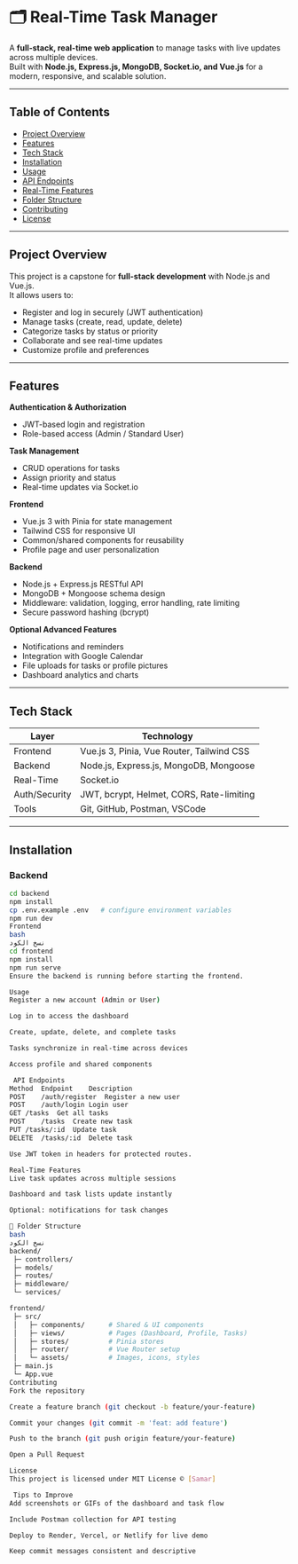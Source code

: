 # 🗂️ Real-Time Task Manager

A **full-stack, real-time web application** to manage tasks with live updates across multiple devices.  
Built with **Node.js, Express.js, MongoDB, Socket.io, and Vue.js** for a modern, responsive, and scalable solution.

---

##  Table of Contents
- [Project Overview](#project-overview)
- [Features](#features)
- [Tech Stack](#tech-stack)
- [Installation](#installation)
- [Usage](#usage)
- [API Endpoints](#api-endpoints)
- [Real-Time Features](#real-time-features)
- [Folder Structure](#folder-structure)
- [Contributing](#contributing)
- [License](#license)

---

##  Project Overview
This project is a capstone for **full-stack development** with Node.js and Vue.js.  
It allows users to:

- Register and log in securely (JWT authentication)
- Manage tasks (create, read, update, delete)
- Categorize tasks by status or priority
- Collaborate and see real-time updates
- Customize profile and preferences

---

## Features

**Authentication & Authorization**
- JWT-based login and registration
- Role-based access (Admin / Standard User)

**Task Management**
- CRUD operations for tasks
- Assign priority and status
- Real-time updates via Socket.io

**Frontend**
- Vue.js 3 with Pinia for state management
- Tailwind CSS for responsive UI
- Common/shared components for reusability
- Profile page and user personalization

**Backend**
- Node.js + Express.js RESTful API
- MongoDB + Mongoose schema design
- Middleware: validation, logging, error handling, rate limiting
- Secure password hashing (bcrypt)

**Optional Advanced Features**
- Notifications and reminders
- Integration with Google Calendar
- File uploads for tasks or profile pictures
- Dashboard analytics and charts

---

## Tech Stack

| Layer       | Technology                                      |
|------------|-------------------------------------------------|
| Frontend    | Vue.js 3, Pinia, Vue Router, Tailwind CSS      |
| Backend     | Node.js, Express.js, MongoDB, Mongoose         |
| Real-Time   | Socket.io                                       |
| Auth/Security | JWT, bcrypt, Helmet, CORS, Rate-limiting      |
| Tools      | Git, GitHub, Postman, VSCode                   |

---

## Installation

### Backend
```bash
cd backend
npm install
cp .env.example .env   # configure environment variables
npm run dev
Frontend
bash
نسخ الكود
cd frontend
npm install
npm run serve
Ensure the backend is running before starting the frontend.

Usage
Register a new account (Admin or User)

Log in to access the dashboard

Create, update, delete, and complete tasks

Tasks synchronize in real-time across devices

Access profile and shared components

 API Endpoints
Method	Endpoint	Description
POST	/auth/register	Register a new user
POST	/auth/login	Login user
GET	/tasks	Get all tasks
POST	/tasks	Create new task
PUT	/tasks/:id	Update task
DELETE	/tasks/:id	Delete task

Use JWT token in headers for protected routes.

Real-Time Features
Live task updates across multiple sessions

Dashboard and task lists update instantly

Optional: notifications for task changes

📂 Folder Structure
bash
نسخ الكود
backend/
 ├─ controllers/
 ├─ models/
 ├─ routes/
 ├─ middleware/
 └─ services/

frontend/
 ├─ src/
 │   ├─ components/      # Shared & UI components
 │   ├─ views/           # Pages (Dashboard, Profile, Tasks)
 │   ├─ stores/          # Pinia stores
 │   ├─ router/          # Vue Router setup
 │   └─ assets/          # Images, icons, styles
 ├─ main.js
 └─ App.vue
Contributing
Fork the repository

Create a feature branch (git checkout -b feature/your-feature)

Commit your changes (git commit -m 'feat: add feature')

Push to the branch (git push origin feature/your-feature)

Open a Pull Request

License
This project is licensed under MIT License © [Samar]

 Tips to Improve
Add screenshots or GIFs of the dashboard and task flow

Include Postman collection for API testing

Deploy to Render, Vercel, or Netlify for live demo

Keep commit messages consistent and descriptive
